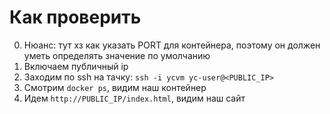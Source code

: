 # Как проверить

0. Нюанс: тут хз как указать PORT для контейнера, поэтому он должен уметь определять значение по умолчанию
1. Включаем публичный ip
2. Заходим по ssh на тачку: `ssh -i ycvm yc-user@<PUBLIC_IP>`
3. Смотрим `docker ps`, видим наш контейнер
4. Идем `http://PUBLIC_IP/index.html`, видим наш сайт
